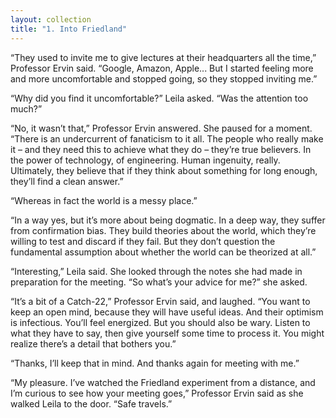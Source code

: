 ```yaml
---
layout: collection
title: "1. Into Friedland"
---
```


“They used to invite me to give lectures at their headquarters all the time,” Professor Ervin said. “Google, Amazon, Apple... But I started feeling more and more uncomfortable and stopped going, so they stopped inviting me.”

“Why did you find it uncomfortable?” Leila asked. “Was the attention too much?”

“No, it wasn’t that,” Professor Ervin answered. She paused for a moment. “There is an undercurrent of fanaticism to it all. The people who really make it – and they need this to achieve what they do – they’re true believers. In the power of technology, of engineering. Human ingenuity, really. Ultimately, they believe that if they think about something for long enough, they’ll find a clean answer.”

“Whereas in fact the world is a messy place.”

“In a way yes, but it’s more about being dogmatic. In a deep way, they suffer from confirmation bias. They build theories about the world, which they’re willing to test and discard if they fail. But they don’t question the fundamental assumption about whether the world can be theorized at all.”

“Interesting,” Leila said. She looked through the notes she had made in preparation for the meeting. “So what’s your advice for me?” she asked.

“It’s a bit of a Catch-22,” Professor Ervin said, and laughed. “You want to keep an open mind, because they will have useful ideas. And their optimism is infectious. You’ll feel energized. But you should also be wary. Listen to what they have to say, then give yourself some time to process it. You might realize there’s a detail that bothers you.”

“Thanks, I’ll keep that in mind. And thanks again for meeting with me.”

“My pleasure. I’ve watched the Friedland experiment from a distance, and I’m curious to see how your meeting goes,” Professor Ervin said as she walked Leila to the door. “Safe travels.”










